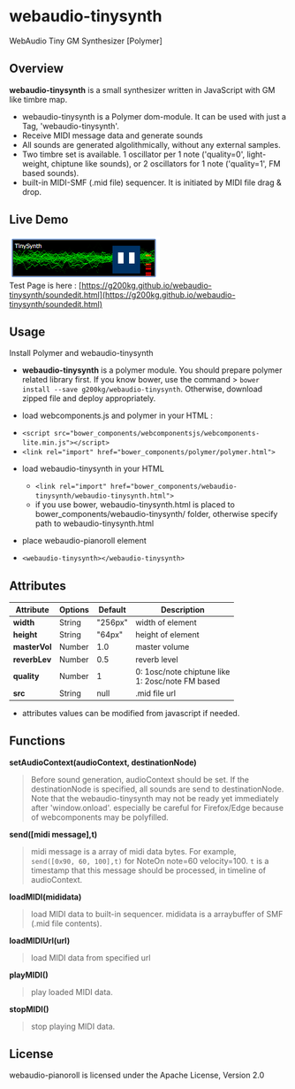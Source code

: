 # webaudio-tinysynth
WebAudio Tiny GM Synthesizer [Polymer]

## Overview

**webaudio-tinysynth** is a small synthesizer written in JavaScript with GM like timbre map.

- webaudio-tinysynth is a Polymer dom-module. It can be used with just a Tag, 'webaudio-tinysynth'.
- Receive MIDI message data and generate sounds
- All sounds are generated algolithmically, without any external samples.
- Two timbre set is available. 1 oscillator per 1 note ('quality=0', light-weight, chiptune like sounds), or 2 oscillators for 1 note ('quality=1', FM based sounds).
- built-in MIDI-SMF (.mid file) sequencer. It is initiated by MIDI file drag & drop.

## Live Demo
![./tinysynth.png](./tinysynth.png)  
Test Page is here : [https://g200kg.github.io/webaudio-tinysynth/soundedit.html](https://g200kg.github.io/webaudio-tinysynth/soundedit.html)

## Usage

Install Polymer and webaudio-tinysynth

*  **webaudio-tinysynth** is a polymer module. You should prepare polymer related library first. If you know bower, use the command > `bower install --save g200kg/webaudio-tinysynth`. Otherwise, download zipped file and deploy appropriately.


*  load webcomponents.js and polymer in your HTML :
  - `<script src="bower_components/webcomponentsjs/webcomponents-lite.min.js"></script>`
  - `<link rel="import" href="bower_components/polymer/polymer.html">`  


* load webaudio-tinysynth in your HTML
  - `<link rel="import" href="bower_components/webaudio-tinysynth/webaudio-tinysynth.html">`
  - if you use bower, webaudio-tinysynth.html is placed to bower_components/webaudio-tinysynth/ folder, otherwise specify path to webaudio-tinysynth.html  


*  place webaudio-pianoroll element
  - `<webaudio-tinysynth></webaudio-tinysynth>`

## Attributes

|Attribute    |Options|Default   |Description         |
|-------------|-------|----------|--------------------|
|**width**    |String |"256px"   | width of element   |
|**height**   |String |"64px"    | height of element  |
|**masterVol**|Number | 1.0      | master volume      |
|**reverbLev**|Number | 0.5      | reverb level       |
|**quality**  |Number | 1        | 0: 1osc/note chiptune like<br/> 1: 2osc/note FM based|
|**src**      |String |null      | .mid file url      |

* attributes values can be modified from javascript if needed.

## Functions
**setAudioContext(audioContext, destinationNode)**  
> Before sound generation, audioContext should be set.
If the destinationNode is specified, all sounds are send to destinationNode. Note that the webaudio-tinysynth may not be ready yet immediately after 'window.onload'. especially be careful for Firefox/Edge because of webcomponents may be polyfilled.

**send([midi message],t)**
> midi message is a array of midi data bytes. For example,  
> `send([0x90, 60, 100],t)` for NoteOn note=60 velocity=100.
> `t` is a timestamp that this message should be processed, in timeline of audioContext.

**loadMIDI(mididata)**
> load MIDI data to built-in sequencer. mididata is a arraybuffer of SMF (.mid file contents).

**loadMIDIUrl(url)**
> load MIDI data from specified url

**playMIDI()**
> play loaded MIDI data.

**stopMIDI()**
> stop playing MIDI data.

## License

webaudio-pianoroll is licensed under the Apache License, Version 2.0
